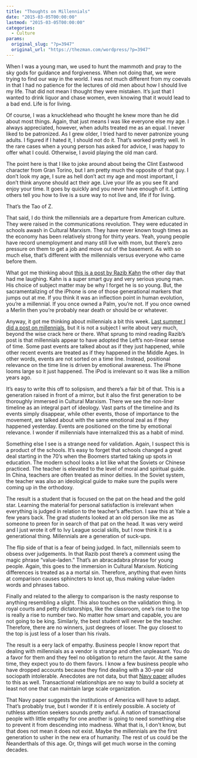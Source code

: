 ```yaml
---
title: "Thoughts on Millennials"
date: "2015-03-05T00:00:00"
lastmod: "2015-03-05T00:00:00"
categories:
  - Culture
params:
  original_slug: "?p=3947"
  original_url: "https://thezman.com/wordpress/?p=3947"
---
```


When I was a young man, we used to hunt the mammoth and pray to the sky
gods for guidance and forgiveness. When not doing that, we were trying
to find our way in the world. I was not much different from my coevals
in that I had no patience for the lectures of old men about how I should
live my life. That did not mean I thought they were mistaken. It’s just
that I wanted to drink liquor and chase women, even knowing that it
would lead to a bad end. Life is for living.

Of course, I was a knucklehead who thought he knew more than he did
about most things. Again, that just means I was like everyone else my
age. I always appreciated, however, when adults treated me as an equal.
I never liked to be patronized. As I grew older, I tried hard to never
patronize young adults. I figured if I hated it, I should not do it.
That’s worked pretty well. In the rare cases when a young person has
asked for advice, I was happy to offer what I could. Otherwise, I avoid
playing the old man card.

The point here is that I like to joke around about being the Clint
Eastwood character from Gran Torino, but I am pretty much the opposite
of that guy. I don’t look my age, I sure as hell don’t act my age and
most important, I don’t think anyone should act their age. Live your
life as you see fit and enjoy your time. It goes by quickly and you
never have enough of it. Letting others tell you how to live is a sure
way to not live and, life if for living.

That’s the Tao of Z.

That said, I do think the millennials are a departure from American
culture. They were raised in the communications revolution. They were
educated in schools awash in Cultural Marxism. They have never known
tough times as the economy has been relatively strong for thirty years.
Yeah, young people have record unemployment and many still live with
mom, but there’s zero pressure on them to get a job and move out of the
basement. As with so much else, that’s different with the millennials
versus everyone who came before them.

What got me thinking about [this is a post by Razib
Kahn](http://www.unz.com/gnxp/the-age-of-the-phone/) the other day that
had me laughing. Kahn is a super smart guy and very serious young man.
His choice of subject matter may be why I forget he is so young. But,
the sacramentalizing of the iPhone is one of those generational markers
that jumps out at me. If you think it was an inflection point in human
evolution, you’re a millennial. If you once owned a Palm, you’re not. If
you once owned a Merlin then you’re probably near death or should be or
whatever.

Anyway, it got me thinking about millennials a bit this week.
<a href="http://thezman.com/wordpress/?p=1526" rel="noopener"
target="_blank">Last summer I did a post on millennials</a>, but it is
not a subject I write about very much, beyond the wise crack here or
there. What sprung to mind reading Razib’s post is that millennials
appear to have adopted the Left’s non-linear sense of time. Some past
events are talked about as if they just happened, while other recent
events are treated as if they happened in the Middle Ages. In other
words, events are not sorted on a time line. Instead, positional
relevance on the time line is driven by emotional awareness. The iPhone
looms large so it just happened. The iPod is irrelevant so it was like a
million years ago.

It’s easy to write this off to solipsism, and there’s a fair bit of
that. This is a generation raised in front of a mirror, but it also the
first generation to be thoroughly immersed in Cultural Marxism. There we
see the non-liner timeline as an integral part of ideology. Vast parts
of the timeline and its events simply disappear, while other events,
those of importance to the movement, are talked about with the same
emotional zeal as if they happened yesterday. Events are positioned on
the time by emotional relevance. I wonder if millennials have
internalized this as a habit of mind.

Something else I see is a strange need for validation. Again, I suspect
this is a product of the schools. It’s easy to forget that schools
changed a great deal starting in the 70’s when the Boomers started
taking up spots in education. The modern school looks a lot like what
the Soviets or Chinese practiced. The teacher is elevated to the level
of moral and spiritual guide. In China, teachers are often treated as
minor deities. In the Soviet system, the teacher was also an ideological
guide to make sure the pupils were coming up in the orthodoxy.

The result is a student that is focused on the pat on the head and the
gold star. Learning the material for personal satisfaction is irrelevant
when everything is judged in relation to the teacher’s affection. I saw
this at Yale a few years back. The grad students looked at an old person
like me as someone to preen for in search of that pat on the head. It
was very weird and I just wrote it off to Ivy League social skills, but
I now think it is a generational thing. Millennials are a generation of
suck-ups.

The flip side of that is a fear of being judged. In fact, millennials
seem to obsess over judgements. In that Razib post there’s a comment
using the magic phrase “value-laden.” That’s an abracadabra phrase for
young people. Again, this goes to the immersion in Cultural Marxism.
Noticing differences is treated as a a mortal sin. Therefore, anything
that even hints at comparison causes sphincters to knot up, thus making
value-laden words and phrases taboo.

Finally and related to the allergy to comparison is the nasty response
to anything resembling a slight. This also touches on the validation
thing. In royal courts and petty dictatorships, like the classroom,
one’s rise to the top is really a rise to number two. No matter how
smart and capable, you are not going to be king. Similarly, the best
student will never be the teacher. Therefore, there are no winners, just
degrees of loser. The guy closest to the top is just less of a loser
than his rivals.

The result is a eery lack of empathy. Business people I know report that
dealing with millennials as a vendor is strange and often unpleasant.
You do a favor for them and they feel no obligation to return the favor.
At the same time, they expect you to do them favors. I know a few
business people who have dropped accounts because they find dealing with
a 30-year old sociopath intolerable. Anecdotes are not data, but that <a
href="http://www.scribd.com/doc/213511197/Keep-a-Weather-Eye-on-the-Horizon-A-Navy-Officer-Retention-Study"
rel="noopener" target="_blank">Navy paper</a> alludes to this as well.
Transactional relationships are no way to build a society at least not
one that can maintain large scale organization.

That Navy paper suggests the institutions of America will have to adapt.
That’s probably true, but I wonder if it is entirely possible. A society
of ruthless attention seekers sounds pretty awful. A nation of
transactional people with little empathy for one another is going to
need something else to prevent it from descending into madness. What
that is, I don’t know, but that does not mean it does not exist. Maybe
the millennials are the first generation to usher in the new era of
humanity. The rest of us could be the Neanderthals of this age. Or,
things will get much worse in the coming decades.
